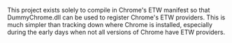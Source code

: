 This project exists solely to compile in Chrome's ETW manifest so that DummyChrome.dll can be used to register Chrome's ETW providers.
This is much simpler than tracking down where Chrome is installed, especially during the early days when not all versions of Chrome have ETW providers.
